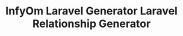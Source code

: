 ---
layout: post
link: http://labs.infyom.com/laravelgenerator/docs/5.3/relationships
title: InfyOm Laravel Generator   Laravel Relationship Generator
---